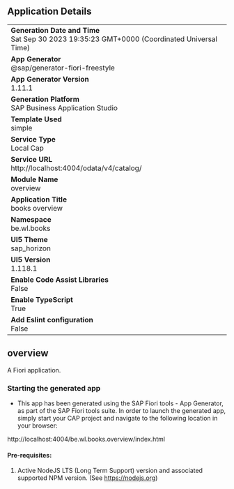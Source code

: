 ## Application Details
|               |
| ------------- |
|**Generation Date and Time**<br>Sat Sep 30 2023 19:35:23 GMT+0000 (Coordinated Universal Time)|
|**App Generator**<br>@sap/generator-fiori-freestyle|
|**App Generator Version**<br>1.11.1|
|**Generation Platform**<br>SAP Business Application Studio|
|**Template Used**<br>simple|
|**Service Type**<br>Local Cap|
|**Service URL**<br>http://localhost:4004/odata/v4/catalog/
|**Module Name**<br>overview|
|**Application Title**<br>books overview|
|**Namespace**<br>be.wl.books|
|**UI5 Theme**<br>sap_horizon|
|**UI5 Version**<br>1.118.1|
|**Enable Code Assist Libraries**<br>False|
|**Enable TypeScript**<br>True|
|**Add Eslint configuration**<br>False|

## overview

A Fiori application.

### Starting the generated app

-   This app has been generated using the SAP Fiori tools - App Generator, as part of the SAP Fiori tools suite.  In order to launch the generated app, simply start your CAP project and navigate to the following location in your browser:

http://localhost:4004/be.wl.books.overview/index.html

#### Pre-requisites:

1. Active NodeJS LTS (Long Term Support) version and associated supported NPM version.  (See https://nodejs.org)


